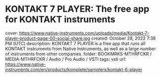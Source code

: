 # KONTAKT 7 PLAYER: The free app for KONTAKT instruments

cover: https://www.native-instruments.com/uploads/media/Kontakt-7-player-product-page-00-social-share.jpg
created: October 28, 2022 7:38 PM (UTC)
description: KONTAKT 7 PLAYER is a free app that runs all KONTAKT instruments from Native Instruments, as well as a large number of instruments from other companies.
folder: BOOKMRKS-MTHRFCKR / MEDIA-MTHRFCKR / Audio / Pro Audio / VSTI
tags: vsti
url: https://www.native-instruments.com/en/products/komplete/samplers/kontakt-6-player